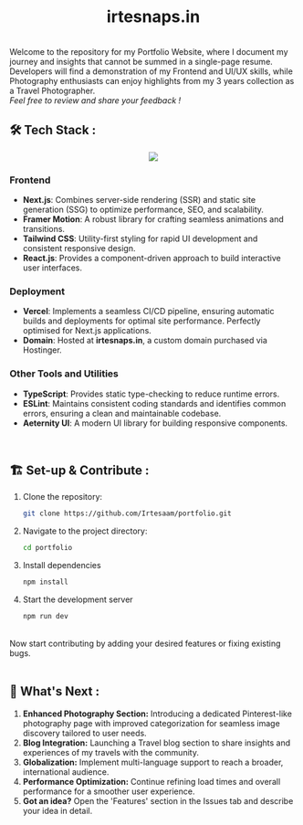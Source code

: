 <h1 align="center">
irtesnaps.in
</h1>
<br>
Welcome to the repository for my Portfolio Website, where I document my journey and insights that cannot be summed in a single-page resume. Developers will find a demonstration of my Frontend and UI/UX skills, while Photography enthusiasts can enjoy highlights from my 3 years collection as a Travel Photographer.
<br>
<i> Feel free to review and share your feedback !</i>


## 🛠 Tech Stack :

<p align="center">
  <a href="https://skillicons.dev">
    <img src="https://skillicons.dev/icons?i=nextjs,tailwind,ts,react,vercel" />
  </a>
</p>

<h3>Frontend</h3>
<ul>
  <li><strong>Next.js</strong>: Combines server-side rendering (SSR) and static site generation (SSG) to optimize performance, SEO, and scalability.</li>
  <li><strong>Framer Motion</strong>: A robust library for crafting seamless animations and transitions.</li>
  <li><strong>Tailwind CSS</strong>: Utility-first styling for rapid UI development and consistent responsive design.</li>
  <li><strong>React.js</strong>: Provides a component-driven approach to build interactive user interfaces.</li>
</ul>


<h3>Deployment</h3>
<ul>
  <li><strong>Vercel</strong>: Implements a seamless CI/CD pipeline, ensuring automatic builds and deployments for optimal site performance. Perfectly optimised for Next.js applications.</li>
  <li><strong>Domain</strong>: Hosted at <strong>irtesnaps.in</strong>, a custom domain purchased via Hostinger.</li>
</ul>


<h3>Other Tools and Utilities</h3>
<ul>
  <li><strong>TypeScript</strong>: Provides static type-checking to reduce runtime errors.</li>
  <li><strong>ESLint</strong>: Maintains consistent coding standards and identifies common errors, ensuring a clean and maintainable codebase.</li>
  <li><strong>Aeternity UI</strong>: A modern UI library for building responsive components.</li>
</ul>


<br>

## 🏗️ Set-up & Contribute :

1. Clone the repository:

   ```sh
   git clone https://github.com/Irtesaam/portfolio.git
   ```

2. Navigate to the project directory:

   ```sh
   cd portfolio
   ```

3. Install dependencies

   ```sh
   npm install
   ```

4. Start the development server

   ```sh
   npm run dev
   ```
<br>
Now start contributing by adding your desired features or fixing existing bugs.

<br>
<br>

## 🔮 What's Next :

<ol>
  <li><strong>Enhanced Photography Section:</strong> Introducing a dedicated Pinterest-like photography page with improved categorization for seamless image discovery tailored to user needs.</li>
  <li><strong>Blog Integration:</strong> Launching a Travel blog section to share insights and experiences of my travels with the community.</li>
  <li><strong>Globalization:</strong> Implement multi-language support to reach a broader, international audience.</li>
  <li><strong>Performance Optimization:</strong> Continue refining load times and overall performance for a smoother user experience.</li>
  <li><strong>Got an idea?</strong> Open the 'Features' section in the Issues tab and describe your idea in detail.</li>
</ol>
